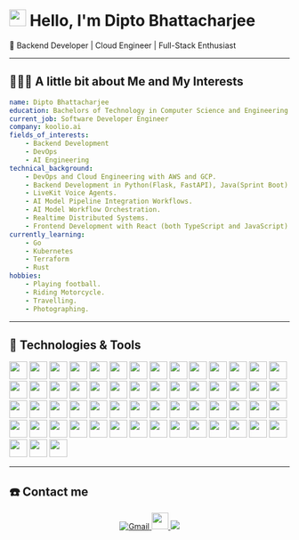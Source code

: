 # <img src="https://raw.githubusercontent.com/iampavangandhi/iampavangandhi/master/gifs/Hi.gif" width="30px"> Hello, I'm Dipto Bhattacharjee
🚀 Backend Developer | Cloud Engineer | Full-Stack Enthusiast

---
## 👨🏻‍💻 A little bit about Me and My Interests
```yaml
name: Dipto Bhattacharjee
education: Bachelors of Technology in Computer Science and Engineering
current_job: Software Developer Engineer
company: koolio.ai
fields_of_interests:
	- Backend Development
	- DevOps
	- AI Engineering
technical_background:
	- DevOps and Cloud Engineering with AWS and GCP.
	- Backend Development in Python(Flask, FastAPI), Java(Sprint Boot) and Node.js(Express.js).
	- LiveKit Voice Agents.
	- AI Model Pipeline Integration Workflows.
	- AI Model Workflow Orchestration.
	- Realtime Distributed Systems.
	- Frontend Development with React (both TypeScript and JavaScript).
currently_learning:
	- Go
	- Kubernetes
	- Terraform
	- Rust
hobbies:
	- Playing football.
	- Riding Motorcycle.
	- Travelling.
	- Photographing.
```
---
## 🔧 Technologies & Tools

<img src="https://cdn.jsdelivr.net/gh/devicons/devicon@latest/icons/amazonwebservices/amazonwebservices-original-wordmark.svg" height=32px width=32px />
<img src="https://cdn.jsdelivr.net/gh/devicons/devicon@latest/icons/googlecloud/googlecloud-original.svg" height=32px width=32px />
<img src="https://cdn.jsdelivr.net/gh/devicons/devicon@latest/icons/python/python-original.svg" height=32px width=32px />
<img src="https://cdn.jsdelivr.net/gh/devicons/devicon@latest/icons/django/django-plain.svg" height=32px width=32px />
<img src="https://cdn.jsdelivr.net/gh/devicons/devicon@latest/icons/djangorest/djangorest-original.svg" height=32px width=32px />
<img src="https://cdn.jsdelivr.net/gh/devicons/devicon@latest/icons/flask/flask-original.svg" height=32px width=32px />
<img src="https://cdn.jsdelivr.net/gh/devicons/devicon@latest/icons/fastapi/fastapi-original.svg" height=32px width=32px />
<img src="https://cdn.jsdelivr.net/gh/devicons/devicon@latest/icons/java/java-original.svg" height=32px width=32px />
<img src="https://cdn.jsdelivr.net/gh/devicons/devicon@latest/icons/spring/spring-original.svg" height=32px width=32px />
<img src="https://cdn.jsdelivr.net/gh/devicons/devicon@latest/icons/maven/maven-original.svg" height=32px width=32px />
<img src="https://cdn.jsdelivr.net/gh/devicons/devicon@latest/icons/nodejs/nodejs-original.svg" height=32px width=32px />
<img src="https://cdn.jsdelivr.net/gh/devicons/devicon@latest/icons/express/express-original.svg" height=32px width=32px />
<img src="https://cdn.jsdelivr.net/gh/devicons/devicon@latest/icons/javascript/javascript-original.svg" height=32px width=32px />
<img src="https://cdn.jsdelivr.net/gh/devicons/devicon@latest/icons/typescript/typescript-original.svg" height=32px width=32px />
<img src="https://cdn.jsdelivr.net/gh/devicons/devicon@latest/icons/postgresql/postgresql-original.svg" height=32px width=32px />
<img src="https://cdn.jsdelivr.net/gh/devicons/devicon@latest/icons/mysql/mysql-original.svg" height=32px width=32px />
<img src="https://cdn.jsdelivr.net/gh/devicons/devicon@latest/icons/mariadb/mariadb-original.svg" height=32px width=32px />
<img src="https://cdn.jsdelivr.net/gh/devicons/devicon@latest/icons/dynamodb/dynamodb-original.svg" height=32px width=32px />
<img src="https://cdn.jsdelivr.net/gh/devicons/devicon@latest/icons/sqlite/sqlite-original.svg" height=32px width=32px />
<img src="https://cdn.jsdelivr.net/gh/devicons/devicon@latest/icons/redis/redis-original.svg" height=32px width=32px />
<img src="https://cdn.jsdelivr.net/gh/devicons/devicon@latest/icons/mongodb/mongodb-original.svg" height=32px width=32px />
<img src="https://cdn.jsdelivr.net/gh/devicons/devicon@latest/icons/sqlalchemy/sqlalchemy-original.svg" height=32px width=32px />
<img src="https://cdn.jsdelivr.net/gh/devicons/devicon@latest/icons/sqldeveloper/sqldeveloper-original.svg" height=32px width=32px />
<img src="https://cdn.jsdelivr.net/gh/devicons/devicon@latest/icons/prisma/prisma-original.svg" height=32px width=32px />
<img src="https://cdn.jsdelivr.net/gh/devicons/devicon@latest/icons/docker/docker-original.svg" height=32px width=32px />
<img src="https://cdn.jsdelivr.net/gh/devicons/devicon@latest/icons/git/git-original.svg" height=32px width=32px />
<img src="https://cdn.jsdelivr.net/gh/devicons/devicon@latest/icons/github/github-original.svg" height=32px width=32px />
<img src="https://cdn.jsdelivr.net/gh/devicons/devicon@latest/icons/githubactions/githubactions-original.svg" height=32px width=32px />
<img src="https://cdn.jsdelivr.net/gh/devicons/devicon@latest/icons/nginx/nginx-original.svg" height=32px width=32px />
<img src="https://cdn.jsdelivr.net/gh/devicons/devicon@latest/icons/socketio/socketio-original.svg" height=32px width=32px />
<img src="https://cdn.jsdelivr.net/gh/devicons/devicon@latest/icons/graphql/graphql-plain.svg" height=32px width=32px />
<img src="https://cdn.jsdelivr.net/gh/devicons/devicon@latest/icons/bash/bash-original.svg" height=32px width=32px />
<img src="https://cdn.jsdelivr.net/gh/devicons/devicon@latest/icons/ssh/ssh-original-wordmark.svg" height=32px width=32px />
<img src="https://cdn.jsdelivr.net/gh/devicons/devicon@latest/icons/powershell/powershell-original.svg" height=32px width=32px />
<img src="https://cdn.jsdelivr.net/gh/devicons/devicon@latest/icons/linux/linux-original.svg" height=32px width=32px />
<img src="https://cdn.jsdelivr.net/gh/devicons/devicon@latest/icons/archlinux/archlinux-original.svg" height=32px width=32px />
<img src="https://cdn.jsdelivr.net/gh/devicons/devicon@latest/icons/windows11/windows11-original.svg" height=32px width=32px />
<img src="https://cdn.jsdelivr.net/gh/devicons/devicon@latest/icons/react/react-original.svg" height=32px width=32px />
<img src="https://cdn.jsdelivr.net/gh/devicons/devicon@latest/icons/axios/axios-plain.svg" height=32px width=32px />
<img src="https://cdn.jsdelivr.net/gh/devicons/devicon@latest/icons/redux/redux-original.svg" height=32px width=32px />
<img src="https://cdn.jsdelivr.net/gh/devicons/devicon@latest/icons/tailwindcss/tailwindcss-original-wordmark.svg" height=32px width=32px />
<img src="https://cdn.jsdelivr.net/gh/devicons/devicon@latest/icons/nextjs/nextjs-original.svg" height=32px width=32px />
<img src="https://cdn.jsdelivr.net/gh/devicons/devicon@latest/icons/html5/html5-original.svg" height=32px width=32px />
<img src="https://cdn.jsdelivr.net/gh/devicons/devicon@latest/icons/css3/css3-original.svg" height=32px width=32px />
<img src="https://cdn.jsdelivr.net/gh/devicons/devicon@latest/icons/postman/postman-original.svg" height=32px width=32px />
<img src="https://cdn.jsdelivr.net/gh/devicons/devicon@latest/icons/go/go-original.svg" height=32px width=32px />
<img src="https://cdn.jsdelivr.net/gh/devicons/devicon@latest/icons/terraform/terraform-original.svg" height=32px width=32px />
<img src="https://cdn.jsdelivr.net/gh/devicons/devicon@latest/icons/kubernetes/kubernetes-original.svg" height=32px width=32px />
<img src="https://cdn.jsdelivr.net/gh/devicons/devicon@latest/icons/rust/rust-original.svg" height=32px width=32px />
<img src="https://cdn.jsdelivr.net/gh/devicons/devicon@latest/icons/cplusplus/cplusplus-original.svg" height=32px width=32px />
<img src="https://cdn.jsdelivr.net/gh/devicons/devicon@latest/icons/c/c-original.svg" height=32px width=32px />
<img src="https://cdn.jsdelivr.net/gh/devicons/devicon@latest/icons/kotlin/kotlin-original.svg" height=32px width=32px />
<img src="https://cdn.jsdelivr.net/gh/devicons/devicon@latest/icons/vim/vim-original.svg" height=32px width=32px />
<img src="https://cdn.jsdelivr.net/gh/devicons/devicon@latest/icons/neovim/neovim-original.svg" height=32px width=32px />
<img src="https://cdn.jsdelivr.net/gh/devicons/devicon@latest/icons/pycharm/pycharm-original.svg" height=32px width=32px />
<img src="https://cdn.jsdelivr.net/gh/devicons/devicon@latest/icons/intellij/intellij-original.svg" height=32px width=32px />
<img src="https://cdn.jsdelivr.net/gh/devicons/devicon@latest/icons/eclipse/eclipse-original-wordmark.svg" height=32px width=32px />
<img src="https://cdn.jsdelivr.net/gh/devicons/devicon@latest/icons/vscodium/vscodium-original.svg" height=32px width=32px />
<img src="https://cdn.jsdelivr.net/gh/devicons/devicon@latest/icons/markdown/markdown-original.svg" height=32px width=32px />

---
## ☎️ Contact me 

<p align="center">
	<a href = "mailto:diptobhattacharjee6@gmail.com?subject=From Github Profile">
		<img alt="Gmail" src="https://img.shields.io/badge/Gmail-D14836?style=for-the-badge&logo=gmail&logoColor=white" />
	</a>
	<a href = "https://www.linkedin.com/in/dipto-bhattacharjee-160a10205/">
		<img src="https://cdn.jsdelivr.net/gh/devicons/devicon@latest/icons/linkedin/linkedin-original.svg" width=30px height=30px />
	</a>
	<a href = "https://www.instagram.com/_satirically_yours_/" >
		<img src="https://img.shields.io/badge/instagram%20-%23E4405F.svg?&style=for-the-badge&logo=instagram&logoColor=white"/>
	</a>
</p>
